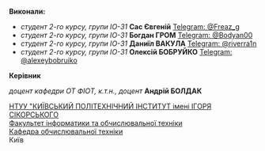 **Виконали:**

- *студент 2-го курсу, групи ІО-31* **Сас Євгеній** [Telegram: @Freaz_g](https://t.me/Freaz_g)  
- *студент 2-го курсу, групи ІО-31* **Богдан ГРОМ** [Telegram: @Bodyan00](https://t.me/Bodyan00)  
- *студент 2-го курсу, групи ІО-31* **Даниїл ВАКУЛА** [Telegram: @riverra1n](https://t.me/riverra1n)  
- *студент 2-го курсу, групи ІО-31* **Олексій БОБРУЙКО** [Telegram: @alexeybobruiko](https://t.me/alexeybobruiko)  

**Керівник**

*доцент кафедри ОТ ФІОТ, к.т.н., доцент* **Андрій БОЛДАК**

[НТУУ "КИЇВСЬКИЙ ПОЛІТЕХНІЧНИЙ ІНСТИТУТ імені ІГОРЯ СІКОРСЬКОГО](https://kpi.ua/)  
[Факультет інформатики та обчислювальної техніки](https://fiot.kpi.ua/)  
[Кафедра обчислювальної техніки](https://comsys.kpi.ua/)  
Київ
